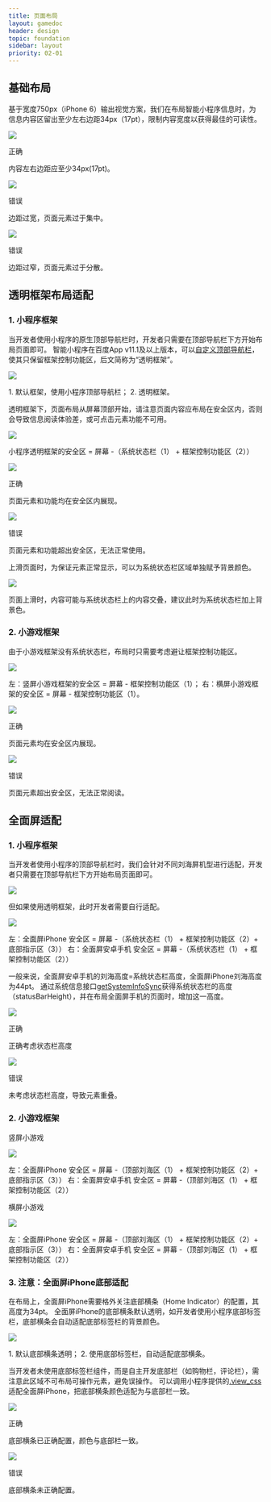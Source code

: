 ```yaml
---
title: 页面布局
layout: gamedoc
header: design
topic: foundation
sidebar: layout
priority: 02-01
---
```

## 基础布局
基于宽度750px（iPhone 6）输出视觉方案，我们在布局智能小程序信息时，为信息内容区留出至少左右边距34px（17pt），限制内容宽度以获得最佳的可读性。
<div class="m-doc-custom-examples">
	<div class="m-doc-custom-examples-correct">
		<img src="/img/game/design/foundation/layout/1-1.png">
		<p class="m-doc-custom-examples-title">正确</p><p class="m-doc-custom-examples-text">内容左右边距应至少34px(17pt)。</p>
	</div>
	<div class="m-doc-custom-examples-error ">
		<img src="/img/game/design/foundation/layout/1-2.png">
		<p class="m-doc-custom-examples-title">错误</p><p class="m-doc-custom-examples-text">边距过宽，页面元素过于集中。</p>
	</div>
	<div class="m-doc-custom-examples-error ">
		<img src="/img/game/design/foundation/layout/1-3.png">
		<p class="m-doc-custom-examples-title">错误</p><p class="m-doc-custom-examples-text">边距过窄，页面元素过于分散。</p>
	</div>
</div>

## 透明框架布局适配

### 1. 小程序框架
当开发者使用小程序的原生顶部导航栏时，开发者只需要在顶部导航栏下方开始布局页面即可。
智能小程序在百度App v11.1及以上版本，可以[自定义顶部导航栏](../../component/topnav/#自定义顶部导航栏)，使其只保留框架控制功能区，后文简称为“透明框架”。
<div class="m-doc-custom-examples">
	<div class="m-doc-custom-examples-correct">
		<img src="/img/game/design/foundation/layout/2.png"><p class="m-doc-custom-examples-text">1. 默认框架，使用小程序顶部导航栏；
		2. 透明框架。</p>
	</div>
</div>

透明框架下，页面布局从屏幕顶部开始，请注意页面内容应布局在安全区内，否则会导致信息阅读体验差，或可点击元素功能不可用。
<div class="m-doc-custom-examples">
	<div class="m-doc-custom-examples-correct">
		<img src="/img/game/design/foundation/layout/3.png"><p class="m-doc-custom-examples-text">小程序透明框架的安全区 = 屏幕 -（系统状态栏（1） + 框架控制功能区（2））</p>
	</div>
</div>

<div class="m-doc-custom-examples">
	<div class="m-doc-custom-examples-correct">
		<img src="/img/game/design/foundation/layout/4-1.png">
		<p class="m-doc-custom-examples-title">正确</p><p class="m-doc-custom-examples-text">页面元素和功能均在安全区内展现。</p>
	</div>
	<div class="m-doc-custom-examples-error">
		<img src="/img/game/design/foundation/layout/4-2.png">
		<p class="m-doc-custom-examples-title">错误</p><p class="m-doc-custom-examples-text">页面元素和功能超出安全区，无法正常使用。</p>
	</div>
</div>

上滑页面时，为保证元素正常显示，可以为系统状态栏区域单独赋予背景颜色。
<div class="m-doc-custom-examples">
	<div class="m-doc-custom-examples-correct">
		<img src="/img/game/design/foundation/layout/5.png"><p class="m-doc-custom-examples-text">页面上滑时，内容可能与系统状态栏上的内容交叠，建议此时为系统状态栏加上背景色。</p>
	</div>
</div>

### 2. 小游戏框架
由于小游戏框架没有系统状态栏，布局时只需要考虑避让框架控制功能区。
<div class="m-doc-custom-examples">
	<div class="m-doc-custom-examples-correct">
		<img src="/img/game/design/foundation/layout/6.png"><p class="m-doc-custom-examples-text">左：竖屏小游戏框架的安全区 = 屏幕 - 框架控制功能区（1）；
		右：横屏小游戏框架的安全区 = 屏幕 - 框架控制功能区（1）。</p>
	</div>
</div>

<div class="m-doc-custom-examples">
	<div class="m-doc-custom-examples-correct">
		<img src="/img/game/design/foundation/layout/7-1.png">
		<p class="m-doc-custom-examples-title">正确</p><p class="m-doc-custom-examples-text">页面元素均在安全区内展现。</p>
	</div>
	<div class="m-doc-custom-examples-error">
		<img src="/img/game/design/foundation/layout/7-2.png">
		<p class="m-doc-custom-examples-title">错误</p><p class="m-doc-custom-examples-text">页面元素超出安全区，无法正常阅读。</p>
	</div>
</div>

## 全面屏适配
### 1. 小程序框架
当开发者使用小程序的顶部导航栏时，我们会针对不同刘海屏机型进行适配，开发者只需要在顶部导航栏下方开始布局页面即可。
<div class="m-doc-custom-examples">
	<div class="m-doc-custom-examples-correct">
		<img src="/img/game/design/foundation/layout/8.png">
	</div>
</div>

但如果使用透明框架，此时开发者需要自行适配。
<div class="m-doc-custom-examples">
	<div class="m-doc-custom-examples-correct">
		<img src="/img/game/design/foundation/layout/9.png"><p class="m-doc-custom-examples-text">左：全面屏iPhone 安全区 = 屏幕 -（系统状态栏（1） + 框架控制功能区（2）+ 底部指示区（3））
		右：全面屏安卓手机 安全区 = 屏幕 -（系统状态栏（1） + 框架控制功能区（2））</p>
	</div>
</div>

一般来说，全面屏安卓手机的刘海高度=系统状态栏高度，全面屏iPhone刘海高度为44pt。
通过系统信息接口[getSystemInfoSync](https://smartprogram.baidu.com/docs/develop/api/device_sys/#getSystemInfoSync)获得系统状态栏的高度（statusBarHeight），并在布局全面屏手机的页面时，增加这一高度。
<div class="m-doc-custom-examples">
	<div class="m-doc-custom-examples-correct">
		<img src="/img/game/design/foundation/layout/10-1.png">
		<p class="m-doc-custom-examples-title">正确</p><p class="m-doc-custom-examples-text">正确考虑状态栏高度</p>
	</div>
	<div class="m-doc-custom-examples-error ">
		<img src="/img/game/design/foundation/layout/10-2.png">
		<p class="m-doc-custom-examples-title">错误</p><p class="m-doc-custom-examples-text">未考虑状态栏高度，导致元素重叠。</p>
	</div>
</div>


### 2. 小游戏框架
竖屏小游戏
<div class="m-doc-custom-examples">
	<div class="m-doc-custom-examples-correct">
		<img src="/img/game/design/foundation/layout/11.png"><p class="m-doc-custom-examples-text">左：全面屏iPhone 安全区 = 屏幕 -（顶部刘海区（1） + 框架控制功能区（2）+ 底部指示区（3））
		右：全面屏安卓手机 安全区 = 屏幕 -（顶部刘海区（1） + 框架控制功能区（2））</p>
	</div>
</div>

横屏小游戏
<div class="m-doc-custom-examples">
	<div class="m-doc-custom-examples-correct">
		<img src="/img/game/design/foundation/layout/12.png"><p class="m-doc-custom-examples-text">左：全面屏iPhone 安全区 = 屏幕 -（顶部刘海区（1） + 框架控制功能区（2）+ 底部指示区（3））
		右：全面屏安卓手机 安全区 = 屏幕 -（顶部刘海区（1） + 框架控制功能区（2））</p>
	</div>
</div>

### 3. 注意：全面屏iPhone底部适配
在布局上，全面屏iPhone需要格外关注底部横条（Home Indicator）的配置，其高度为34pt。
全面屏iPhone的底部横条默认透明，如开发者使用小程序底部标签栏，底部横条会自动适配底部标签栏的背景颜色。
<div class="m-doc-custom-examples">
	<div class="m-doc-custom-examples-correct">
		<img src="/img/game/design/foundation/layout/13.png"><p class="m-doc-custom-examples-text">1. 默认底部横条透明；
		2. 使用底部标签栏，自动适配底部横条。</p>
	</div>
</div>

当开发者未使用底部标签栏组件，而是自主开发底部栏（如购物栏，评论栏），需注意此区域不可布局可操作元素，避免误操作。
可以调用小程序提供的<a href="http://smartprogram.baidu.com/docs/develop/framework/view_css/#适配样式">.view_css</a>适配全面屏iPhone，把底部横条颜色适配为与底部栏一致。
<div class="m-doc-custom-examples">
	<div class="m-doc-custom-examples-correct">
		<img src="/img/game/design/foundation/layout/14-1.png">
		<p class="m-doc-custom-examples-title">正确</p><p class="m-doc-custom-examples-text">底部横条已正确配置，颜色与底部栏一致。</p>
	</div>
	<div class="m-doc-custom-examples-error ">
		<img src="/img/game/design/foundation/layout/14-2.png">
		<p class="m-doc-custom-examples-title">错误</p><p class="m-doc-custom-examples-text">底部横条未正确配置。</p>
	</div>
</div>
